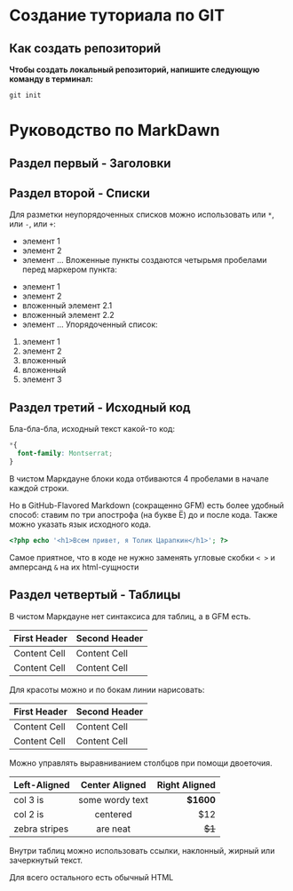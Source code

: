 # Создание туториала по GIT

## Как создать репозиторий


**Чтобы создать локальный репозиторий, напишите следующую команду в терминал:**
```
git init
```

# Руководство по MarkDawn



## Раздел первый - Заголовки




## Раздел второй - Списки

Для разметки неупорядоченных списков можно использовать
или `*`, или `-`, или `+`:
- элемент 1
- элемент 2
- элемент ...
Вложенные пункты создаются четырьмя пробелами перед
маркером пункта:
* элемент 1
* элемент 2
* вложенный элемент 2.1
* вложенный элемент 2.2
* элемент ...
Упорядоченный список:
1. элемент 1
2. элемент 2
1. вложенный
2. вложенный
3. элемент 3



## Раздел третий - Исходный код 

Бла-бла-бла, исходный текст
какой-то код:
```css
*{
  font-family: Montserrat;
}
```
В чистом Маркдауне блоки кода отбиваются 4 пробелами в
начале каждой строки.

Но в GitHub-Flavored Markdown (сокращенно GFM) есть
более удобный способ: 
ставим по три апострофа (на букве
Ё) до и после кода. Также можно указать язык исходного кода.

```php
<?php echo '<h1>Всем привет, я Толик Царапкин</h1>'; ?>
```

Самое приятное, что в коде не нужно заменять угловые
скобки `< >` и амперсанд `&` на их html-сущности




## Раздел четвертый - Таблицы 

В чистом Маркдауне нет синтаксиса для таблиц, а в GFM
есть.

First Header | Second Header
------------- | -------------
Content Cell | Content Cell
Content Cell | Content Cell

Для красоты можно и по бокам линии нарисовать:

| First Header | Second Header |
| ------------- | ------------- |
| Content Cell | Content Cell |
| Content Cell | Content Cell |

Можно управлять выравниванием столбцов при помощи
двоеточия.

| Left-Aligned | Center Aligned | Right Aligned |
|:------------- |:---------------:| -------------:|
| col 3 is | some wordy text | **$1600** |
| col 2 is | centered | $12 |
| zebra stripes | are neat | ~~$1~~ |

Внутри таблиц можно использовать ссылки, наклонный,
жирный или зачеркнутый текст.

Для всего остального есть обычный HTML